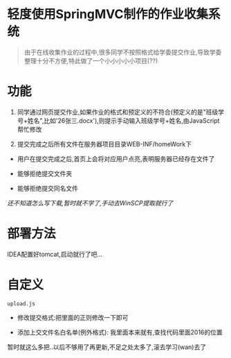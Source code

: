 # 轻度使用SpringMVC制作的作业收集系统

> 由于在线收集作业的过程中,很多同学不按照格式给学委提交作业,导致学委整理十分不方便,特此做了一个小小小小小项目(??)

# 功能
1. 同学通过网页提交作业,如果作业的格式和预定义的不符合(预定义的是"班级学号+姓名",比如'26张三.docx'),则提示手动输入班级学号+姓名,由JavaScript帮忙修改

2. 提交完成之后所有文件在服务器项目目录WEB-INF/homeWork下

- 用户在提交完成之后,首页上会将对应用户点亮,表明服务器已经存在文件了

- 能够拒绝提交文件夹

- 能够拒绝提交同名文件

*还不知道怎么写下载,暂时就不学了,手动去WinSCP提取就行了*



# 部署方法
IDEA配置好tomcat,启动就行了吧...

# 自定义

`upload.js` 

- 修改提交格式:把里面的正则修改一下即可

- 添加上交文件名白名单(例外格式): 我里面本来就有,查找代码里面2016的位置

暂时就这么多把..以后不够用了再更新,不足之处太多了,滚去学习(wan)去了
